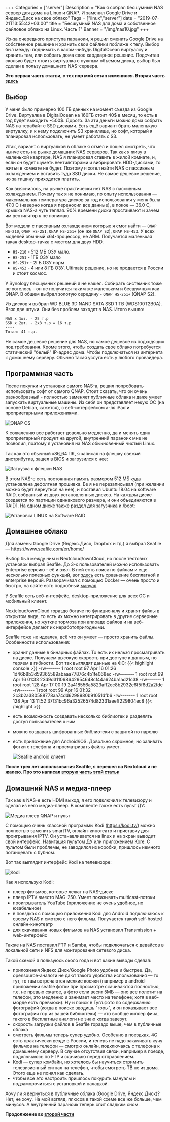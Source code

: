 +++
Categories = ["server"]
Description = "Как я собрал бесшумный NAS сервер для дома на Linux и QNAP. И заменил Google Drive и Яндекс.Диск на свое облако"
Tags = ["linux","server"]
date = "2019-07-21T13:55:42+03:00"
title = "Бесшумный NAS для дома и собственное файловое облако на Linux. Часть 1"
Banner = "/img/nas10.jpg"
+++

Из-за очередного приступа параноии, я решил сменить Google Drive на собственное решение и хранить свои файлики поближе к телу. Выбор был между: поднимать в каком-нибудь DigitalOcean виртуалку и хранить там, или собрать дома свое хардварное решение. Подсчитав сколько будет стоить виртуалка с нужным объемом диска, выбор был сделан в пользу домашнего NAS-сервера.
<!--more-->

**Это первая часть статьи, с тех пор мой сетап изменился. Вторая часть [здесь](/post/silent-home-nas-2)**

## Выбор

У меня было примерно 100 ГБ данных на момент съезда из Google Drive. Виртуалка в DigitalOcean на 160ГБ стоит 40$ в месяц, то есть в год будет выходить ~500$. Дорого. За эти деньги можно дома собрать NAS на терабайт с SSD дисками. Есть ещё вариант брать маленькую виртуалку, и к нему подключить S3 хранилище, но софт, который я планировал использовать, не умеет работать с S3.

Итак, вариант с виртуалкой в облаке я отмёл и пошел смотреть, что нынче есть на рынке домашних NAS серверов. Так как я живу в маленькой квартире, NAS я планировал ставить в жилой комнате, и, если он будет шуметь вентиляторами и вибрировать HDD-дисками, то житья в комнате не будет. Поэтому я хотел найти NAS с пассивным охлаждением и вставить туда SSD диски. Не самое дешевое решение, но за тишину приходится платить.

Как выяснилось, на рынке практически нет NAS с пассивным охлаждением. Почему так я не понимаю, по опыту использования — максимальная температура дисков за год использования у меня была 47.0 C (наверно когда я переносил все данные), в покое — 36.0 C, крышка NAS-а чуть теплая. 90% времени диски простаивают и зачем им вентилятор я не понимаю.

Вот модели с пассивным охлаждением которые я смог найти — ```QNAP HS-210```, ```QNAP HS-251```, ```QNAP HS-251+``` (он же ```QNAP S2```), ```QNAP HS-453```. У всех моделей обычный x64-процессор, не ARM. Получается маленькая такая desktop-тачка с местом для двух HDD.

* ```HS-210``` - 512 МБ ОЗУ мало.
* ```HS-251``` - 1ГБ ОЗУ мало
* ```HS-251+``` - 2ГБ ОЗУ норм
* ```HS-453``` - 4 или 8 ГБ ОЗУ. Ultimate решение, но не продается в России и стоит космос.

У Synology бесшумных решений я не нашел. Собирать системник тоже не хотелось - он не получится таким же маленьким и бесшумным как QNAP. В общем выбрал золотую середину - ```QNAP HS-251+``` (QNAP S2).

Из дисков я выбрал WD BLUE 3D NAND SATA SSD 1 TB (WDS100T2B0A). Взял две штуки. Они без проблем заходят в NAS.
Итого вышло:
```
NAS x 1шт. - 25 т.р
SSD x 2шт. - 2x8 т.р = 16 т.р
----
Тотал: 41 т.р.
```
Не самое дешевое решение для NAS, но самое дешевое из подходящих под требования. Кроме этого, чтобы создать свое облако потребуется статический "белый" IP-адрес дома. Чтобы подключаться из интернета к домашнему серверу. Обычно такая услуга есть у любого провайдера.


## Программная часть

После покупки и установки самого NAS-а, решил попробовать использовать софт от самого QNAP. Стоит сказать, что он очень разнообразный - полностью заменяет публичные облака и даже умеет запускать виртуальные машины. Из себя он представляет некую ОС (на основе Debian, кажется), с веб-интерфейсом а-ля iPad и проприетарными приложениями.

![QNAP OS](/img/nas4.jpg)


К сожалению все работает довольно медленно, да и менять один проприетарный продукт на другой, внутренний параноик мне не позволил, поэтому я установил на NAS обыкновенный чистый Linux. 

Так как это обычный x86_64 ПК, я записал на флешку свежий дистрибутив, зашел в BIOS и загрузился с нее:

![Загрузка с флешки NAS](/img/nas1.jpg)

В этом NAS-е есть постоянная память размером 512 МБ куда установлена дефолтная прошивка. Ее я не перезаписывал (при желании можно будет вернуться на нее), и поставил Ubuntu 18.04 на software RAID, собранный из двух установленных дисков. На каждом диске создается по партиции одинакового размера, и они объединяются в RAID1. На одном диске также раздел для загузчика и /boot:

![Установка LINUX на Software RAID](/img/nas2.jpg)



## Домашнее облако


Для замены Google Drive (Яндекс.Диск, Dropbox и тд.) я выбрал Seafile — https://www.seafile.com/en/home/

Выбор был между ним и Nextcloud/ownCloud, но после тестовых установок выбрал Seafile. До 3-х пользователей можно использовать Enterprise версию - её и взял. В ней есть поиск по файлам и еще несколько полезных функций, вот [здесь](https://www.seafile.com/en/product/private_server/) есть сравнение бесплатной и enterprise версий. Разворачивал с помощью Docker — очень просто и быстро, на сайте есть подробный [мануал](https://manual.seafile.com/deploy_pro/deploy_with_docker.html)

У Seafile есть веб-интерфейс, desktop-приложение для всех ОС и мобильный клиент.

Nextcloud/ownCloud гораздо богаче по функционалу и хранят файлы в открытом виде, то есть их можно интегрировать в другие серверные приложения, но жуткие тормоза при аплоаде файлов и на веб-интерфейсе делают их неработопригодными.

Seafile тоже не идеален, всё что он умеет — просто хранить файлы. Особенности использования:

* хранит данные в бинарных файлах. То есть их нельзя просматривать на диске. Получаем высокую скорость при доступе к данным, но теряем в гибкости. Вот так выглядят данные на ФС:
{{< highlight console >}}
-rw-------   1 root root   97 Apr 16 01:26 1d46b8b3d59365589abaaa77876c4b1fe068ec
-rw-------   1 root root   99 Apr 16 01:33 23d9d311068642954648cf44a624ba1ad21c38
-rw-------   1 root root  128 Apr 17 00:19 2a418556a5823aff2ec8b2932e6f5f8d2a2fde
-rw-------   1 root root   99 Apr 16 01:32 2c3b2a380588778aa74dd6298980b91051dfb6
-rw-------   1 root root  128 Apr 13 11:52 37f31bc96a32526574d82331aeeff229804ec8
{{< /highlight >}}
* есть возможность создавать несколько библиотек и разделять доступ пользователей к ним
* можно создавать шифрованные библиотеки с защитой по паролю
* есть приложение для Android/iOS. Довольно скромное, но заливать фотки с телефона и просматривать файлы умеет.

    ![Seafile android клиент](/img/nas3.png)

**После трех лет использования Seafile, я перешел на Nextcloud и не жалею. Про это написал [вторую часть этой статьи](/post/silent-home-nas-2)**

## Домашний NAS и медиа-плеер

Так как в NAS-е есть HDMI выход, я его подключил к телевизору и сделал из него медиа-плеер. В комплекте также есть пульт ДУ:

![Медиа плеер QNAP и пульт](/img/nas7.jpg)



С помощью очень классной программы Kodi (https://kodi.tv/) можно полностью заменить smartTV, онлайн-кинотеатр и приставку для проигрывания IPTV. Он устанавливается на linux и на экран выводит свой интерфейс. Навигация пультом ДУ или приложением [Kore](https://www.f-droid.org/packages/org.xbmc.kore/). С пультом были проблемы, не заводился из коробки, пришлось немного потанцевать с бубном.

Вот так выглядит интерфейс Kodi на телевизоре:

![Kodi](/img/nas9.jpg)

Как я использую Kodi:

 * плеер фильмов, которые лежат на NAS-диске
 * плеер IPTV вместо MAG-250. Умеет показывать multicast-потоки
 * проигрыватель YouTube (приложение не очень удобное, но юзабельное)
 * в поездках с помощью приложения Kodi для Android подключаюсь к своему NAS и смотрю с него фильмы. Получается такой self-hosted онлайн-кинотеатр
 * для скачивания новых фильмов на NAS установил Transmission + web-интерфейс

Также на NAS поставил FTP и Samba, чтобы подключаться с девайсов в локальной сети и NFS для монтирования сетевого диска.


Такой схемой я пользуюсь около года и вот какие выводы сделал:

 * приложения Яндекс.Диск/Google Photo удобнее и быстрее. Да, opensource-аналоги не дают такого удобства использования — то тут, то там встречаются мелкие косяки (например в android-приложении seafile фотки при просмотре скачиваются полностью, т.е. не превью сжатое, а фото если весит 5МБ — оно все полетит на телефон, это медленно и занимает место на телефоне; хотя в веб-морде есть превьюхи). Ну и поиск в Гугл.фото по содержанию фотографий (когда в поиске вводишь "горы", и он показывает все фотографии гор из вашей библиотеки) — это вообще киллер фича, такого в бесплатные аналоги не знаю когда завезут.
 * скорость загрузки файлов в Seafile гораздо выше, чем в публичные облака
 * смотреть фильмы теперь супер удобно. Особенно в поездках. 4G есть практически везде в России, и теперь не надо закачивать кучу фильмов на телефон — смотрю онлайн, подключаясь с телефона к домашнему серверу. В случае отсутствия связи, например в поезде, подключаюсь по FTP и скачиваю перед отправлением.
 * Kodi — супер комбайн, но хотелось бы научиться стримить телевизионный сигнал на телефон, чтобы смотреть ТВ не из дома. Этого еще не понял как сделать.
 * чтобы все это настроить пришлось покурить мануалы и подзаморочиться с установкой и наладкой.

 Хочу ли я вернуться в публичные облака (Google Drive, Яндекс.Диск)? Нет, не хочу. На мой взгляд, плюсов в такой схеме все же больше, чем минусов. А внутренний параноик теперь спит сладким сном.

 **Продолжение во [второй части](/post/silent-home-nas-2)**
